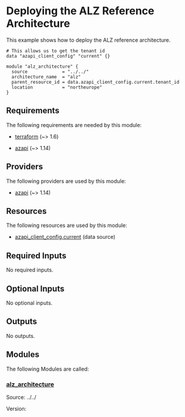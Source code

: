 <!-- BEGIN_TF_DOCS -->
# Deploying the ALZ Reference Architecture

This example shows how to deploy the ALZ reference architecture.

```hcl
# This allows us to get the tenant id
data "azapi_client_config" "current" {}

module "alz_architecture" {
  source             = "../../"
  architecture_name  = "alz"
  parent_resource_id = data.azapi_client_config.current.tenant_id
  location           = "northeurope"
}
```

<!-- markdownlint-disable MD033 -->
## Requirements

The following requirements are needed by this module:

- <a name="requirement_terraform"></a> [terraform](#requirement\_terraform) (~> 1.6)

- <a name="requirement_azapi"></a> [azapi](#requirement\_azapi) (~> 1.14)

## Providers

The following providers are used by this module:

- <a name="provider_azapi"></a> [azapi](#provider\_azapi) (~> 1.14)

## Resources

The following resources are used by this module:

- [azapi_client_config.current](https://registry.terraform.io/providers/azure/azapi/latest/docs/data-sources/client_config) (data source)

<!-- markdownlint-disable MD013 -->
## Required Inputs

No required inputs.

## Optional Inputs

No optional inputs.

## Outputs

No outputs.

## Modules

The following Modules are called:

### <a name="module_alz_architecture"></a> [alz\_architecture](#module\_alz\_architecture)

Source: ../../

Version:

<!-- END_TF_DOCS -->